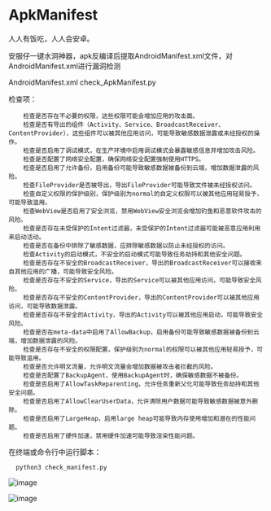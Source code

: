 # ApkManifest
人人有饭吃，人人会安卓。

安服仔一键水洞神器，apk反编译后提取AndroidManifest.xml文件，对AndroidManifest.xml进行漏洞检测

AndroidManifest.xml
check_ApkManifest.py

检查项：

        检查是否存在不必要的权限，这些权限可能会增加应用的攻击面。
        检查是否有导出的组件（Activity、Service、BroadcastReceiver、ContentProvider），这些组件可以被其他应用访问，可能导致敏感数据泄露或未经授权的操作。
        检查是否启用了调试模式，在生产环境中启用调试模式会暴露敏感信息并增加攻击风险。
        检查是否配置了网络安全配置，确保网络安全配置强制使用HTTPS。
        检查是否启用了允许备份，启用备份可能导致敏感数据被备份到云端，增加数据泄露的风险。
        检查FileProvider是否被导出，导出FileProvider可能导致文件被未经授权访问。
        检查自定义权限的保护级别，保护级别为normal的自定义权限可以被其他应用轻易授予，可能导致滥用。
        检查WebView是否启用了安全浏览，禁用WebView安全浏览会增加钓鱼和恶意软件攻击的风险。
        检查是否存在未受保护的Intent过滤器，未受保护的Intent过滤器可能被恶意应用利用来启动活动。
        检查是否在备份中排除了敏感数据，应排除敏感数据以防止未经授权的访问。
        检查Activity的启动模式，不安全的启动模式可能导致任务劫持和其他安全问题。
        检查是否存在不安全的BroadcastReceiver，导出的BroadcastReceiver可以接收来自其他应用的广播，可能导致安全风险。
        检查是否存在不安全的Service，导出的Service可以被其他应用访问，可能导致安全风险。
        检查是否存在不安全的ContentProvider，导出的ContentProvider可以被其他应用访问，可能导致数据泄露。
        检查是否存在不安全的Activity，导出的Activity可以被其他应用启动，可能导致安全风险。
        检查是否在meta-data中启用了AllowBackup，启用备份可能导致敏感数据被备份到云端，增加数据泄露的风险。
        检查是否存在不安全的权限配置，保护级别为normal的权限可以被其他应用轻易授予，可能导致滥用。
        检查是否允许明文流量，允许明文流量会增加数据被攻击者拦截的风险。
        检查是否配置了BackupAgent，使用BackupAgent时，确保敏感数据不被备份。
        检查是否启用了AllowTaskReparenting，允许任务重新父化可能导致任务劫持和其他安全问题。
        检查是否启用了AllowClearUserData，允许清除用户数据可能导致敏感数据被意外删除。
        检查是否启用了LargeHeap，启用large heap可能导致内存使用增加和潜在的性能问题。
        检查是否启用了硬件加速，禁用硬件加速可能导致渲染性能问题。

在终端或命令行中运行脚本：
    
      python3 check_manifest.py


![image](https://github.com/user-attachments/assets/2f5d4460-b9ce-45ac-888b-b36e85d4c750)

![image](https://github.com/user-attachments/assets/20f0a1a0-7330-40bb-a820-7209c3ce0893)

